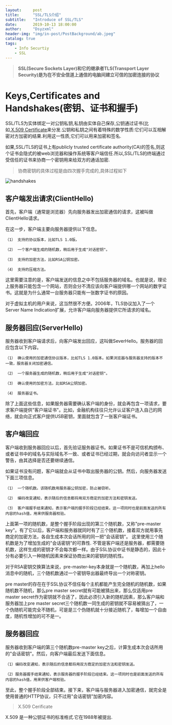 ```yaml
---
layout:     post
title:      "SSL/TLS介绍"
subtitle:   "Introduce of SSL/TLS"
date:       2019-10-13 18:00:00
author:     "Dsyzxml"
header-img: "img/in-post/PostBackground/ab.jpeg"
catalog: true
tags:
    - Info Securtiy
    - SSL
---
```


>**SSL(Secure Sockets Layer)和它的继承者TLS(Transport Layer Security)是为在不安全信道上通信的电脑间建立可信的加密连接的协议**

# Keys,Certificates and Handshakes(密钥、证书和握手)

SSL/TLS为实体绑定一对公钥私钥,私钥由实体自己保存,公钥通过证书(比如,[X.509 Certificate][certificate]来分发.公钥和私钥之间有着特殊的数学性质:它们可以互相解密对方加密的结果.利用这一性质,它们可以用来加密和签名.

如果,SSL/TLS的证书上有publicly trusted certificate authority(CA)的签名,则这个证书会隐式的被web浏览器和操作系统等客户端信任.所以,SSL/TLS的终端通过受信任的证书来协商一个密钥用来给双方的通话加密.

> 协商密钥的具体过程是由四次握手完成的,具体过程如下

![handshakes](/wsy.github.io/img/in-post/19.10/19-10-1.jpg)

## 客户端发出请求(ClientHello)
首先，客户端（通常是浏览器）先向服务器发出加密通信的请求，这被叫做ClientHello请求。

在这一步，客户端主要向服务器提供以下信息。
```
（1） 支持的协议版本，比如TLS 1.0版。

（2） 一个客户端生成的随机数，稍后用于生成"对话密钥"。

（3） 支持的加密方法，比如RSA公钥加密。

（4） 支持的压缩方法。
```
这里需要注意的是，客户端发送的信息之中不包括服务器的域名。也就是说，理论上服务器只能包含一个网站，否则会分不清应该向客户端提供哪一个网站的数字证书。这就是为什么通常一台服务器只能有一张数字证书的原因。

对于虚拟主机的用户来说，这当然很不方便。2006年，TLS协议加入了一个Server Name Indication扩展，允许客户端向服务器提供它所请求的域名。

## 服务器回应(ServerHello)
服务器收到客户端请求后，向客户端发出回应，这叫做SeverHello。服务器的回应包含以下内容。
```
（1） 确认使用的加密通信协议版本，比如TLS 1.0版本。如果浏览器与服务器支持的版本不一致，服务器关闭加密通信。

（2） 一个服务器生成的随机数，稍后用于生成"对话密钥"。

（3） 确认使用的加密方法，比如RSA公钥加密。

（4） 服务器证书。
```
除了上面这些信息，如果服务器需要确认客户端的身份，就会再包含一项请求，要求客户端提供"客户端证书"。比如，金融机构往往只允许认证客户连入自己的网络，就会向正式客户提供USB密钥，里面就包含了一张客户端证书。


## 客户端回应

客户端收到服务器回应以后，首先验证服务器证书。如果证书不是可信机构颁布、或者证书中的域名与实际域名不一致、或者证书已经过期，就会向访问者显示一个警告，由其选择是否还要继续通信。

如果证书没有问题，客户端就会从证书中取出服务器的公钥。然后，向服务器发送下面三项信息。
```
（1） 一个随机数。该随机数用服务器公钥加密，防止被窃听。

（2） 编码改变通知，表示随后的信息都将用双方商定的加密方法和密钥发送。

（3） 客户端握手结束通知，表示客户端的握手阶段已经结束。这一项同时也是前面发送的所有内容的hash值，用来供服务器校验。
```
上面第一项的随机数，是整个握手阶段出现的第三个随机数，又称"pre-master key"。有了它以后，客户端和服务器就同时有了三个随机数，接着双方就用事先商定的加密方法，各自生成本次会话所用的同一把"会话密钥"。
    这里使用三个随机数是为了增加生成的"会话密钥"的可靠性.
    不管是客户端还是服务器，都需要随机数，这样生成的密钥才不会每次都一样。由于SSL协议中证书是静态的，因此十分有必要引入一种随机因素来保证协商出来的密钥的随机性。

对于RSA密钥交换算法来说，pre-master-key本身就是一个随机数，再加上hello消息中的随机，三个随机数通过一个密钥导出器最终导出一个对称密钥。

pre master的存在在于SSL协议不信任每个主机都能产生完全随机的随机数，如果随机数不随机，那么pre master secret就有可能被猜出来，那么仅适用pre master secret作为密钥就不合适了，因此必须引入新的随机因素，那么客户端和服务器加上pre master secret三个随机数一同生成的密钥就不容易被猜出了，一个伪随机可能完全不随机，可是是三个伪随机就十分接近随机了，每增加一个自由度，随机性增加的可不是一。


## 服务器回应

服务器收到客户端的第三个随机数pre-master key之后，计算生成本次会话所用的"会话密钥"。然后，向客户端最后发送下面信息。
```
（1）编码改变通知，表示随后的信息都将用双方商定的加密方法和密钥发送。

（2）服务器握手结束通知，表示服务器的握手阶段已经结束。这一项同时也是前面发送的所有内容的hash值，用来供客户端校验。
```
至此，整个握手阶段全部结束。接下来，客户端与服务器进入加密通信，就完全是使用普通的HTTP协议，只不过用"会话密钥"加密内容。

[certificate]: 证书
> X.509 Cerificate

X.509 是一种公钥证书的标准格式.它在1988年被提出.

